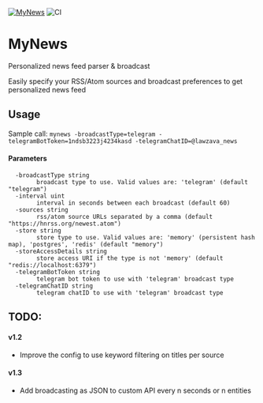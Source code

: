 [![MyNews](https://snapcraft.io/mynews/badge.svg)](https://snapcraft.io/mynews) ![CI](https://github.com/lawzava/mynews/workflows/CI/badge.svg)

# MyNews

Personalized news feed parser & broadcast

Easily specify your RSS/Atom sources and broadcast preferences to get personalized news feed

## Usage

Sample call: `mynews -broadcastType=telegram -telegramBotToken=1ndsb3223j4234kasd -telegramChatID=@lawzava_news`

#### Parameters

```
  -broadcastType string
        broadcast type to use. Valid values are: 'telegram' (default "telegram")
  -interval uint
        interval in seconds between each broadcast (default 60)
  -sources string
        rss/atom source URLs separated by a comma (default "https://hnrss.org/newest.atom")
  -store string
        store type to use. Valid values are: 'memory' (persistent hash map), 'postgres', 'redis' (default "memory")
  -storeAccessDetails string
        store access URI if the type is not 'memory' (default "redis://localhost:6379")
  -telegramBotToken string
        telegram bot token to use with 'telegram' broadcast type
  -telegramChatID string
        telegram chatID to use with 'telegram' broadcast type

```


## TODO:

#### v1.2
- Improve the config to use keyword filtering on titles  per source

#### v1.3
- Add broadcasting as JSON to custom API every n seconds or n entities


